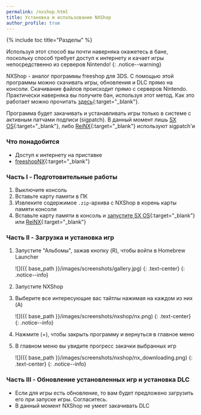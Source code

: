 ```yaml
---
permalink: /nxshop.html
title: Установка и использование NXShop 
author_profile: true
---
```

{% include toc title="Разделы" %}

Используя этот способ вы почти наверняка окажетесь в бане, поскольку способ требует доступ к интернету и качает игры непосредственно из серверов Nintendo!
{: .notice--warning}

NXShop - аналог программы freeshop для 3DS. С помощью этой программы можно скачивать игры, обновления и DLC прямо на консоли. Скачивание файлов происходит прямо с серверов Nintendo. Практически наверняка вы получите бан, используя этот метод. Как это работает можно прочитать [здесь](https://vk.com/@switchbreak-second-time){:target="_blank"}. 

Программа будет закачивать и устанавливать игры только в системе с активным патчами подписи (sigpatch). В данный момент лишь [SX OS](sxos){:target="_blank"}, либо [ReiNX](sxos){:target="_blank"} используют sigpatch'и

### Что понадобится 

* Доступ к интернету на приставке
* [freeshopNX](files/NXShop.zip){:target="_blank"}

### Часть I - Подготовительные работы

1. Выключите консоль
1. Вставьте карту памяти в ПК
1. Извлеките содержимое `.zip`-архива с NXShop в корень карты памяти консоли 
1. Вставьте карту памяти в консоль и [запустите SX OS](sxos){:target="_blank"} или [ReiNX](sxos){:target="_blank"}

### Часть II - Загрузка и установка игр

1. Запустите "Альбомы", зажав кнопку (R), чтобы войти в Homebrew Launcher

	![]({{ base_path }}/images/screenshots/gallery.jpg) 
	{: .text-center}
	{: .notice--info}
	
1. Запустите NXShop
1. Выберите все интересующие вас тайтлы нажимая на каждом из них (A)

	![]({{ base_path }}/images/screenshots/nxshop/nx.png) 
	{: .text-center}
	{: .notice--info}
	
1. Нажмите (+), чтобы закрыть программу и вернуться в главное меню
1. В главном меню вы увидите прогресс закачки выбранных игр

	![]({{ base_path }}/images/screenshots/nxshop/nx_downloading.png) 
	{: .text-center}
	{: .notice--info}

### Часть III - Обновление установленных игр и установка DLC

* Если для игры есть обновление, то вам будет предложено загрузить его при запуске игры. Согласитесь. 
* В данный момент NXShop не умеет закачивать DLC

